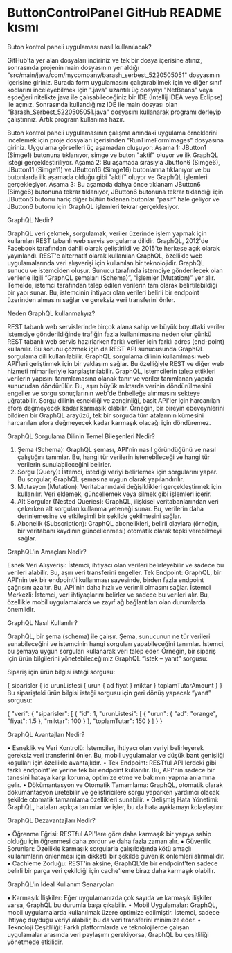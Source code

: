 # ButtonControlPanel GitHub README kısmı 

Buton kontrol paneli uygulaması nasıl kullanılacak? 

 GitHub'ta yer alan dosyaları indiriniz ve tek bir dosya içerisine atınız, sonrasında projenin main dosyasının yer aldığı "src/main/java/com/mycompany/barash_serbest_5220505051" dosyasının içerisine giriniz. Burada form uygulamasını çalıştırabilmek için ve diğer sınıf kodlarını inceleyebilmek için ".java" uzantılı üç dosyayı "NetBeans" veya eşdeğeri nitelikte java ile çalışabileceğiniz bir IDE (Intellij IDEA veya Eclipse) ile açınız. Sonrasında kullandığınız IDE ile main dosyası olan "Barash_Serbest_5220505051.java" dosyasını kullanarak programı derleyip çalıştırınız. Artık program kullanıma hazır. 
 
 Buton kontrol paneli uygulamasının çalışma anındaki uygulama örneklerini incelemek için proje dosyaları içerisinden "RunTimeFormImages" dosyasına giriniz. Uygulama görselleri üç aşamadan oluşuyor: 
  Aşama 1: JButton1 (Simge1) butonuna tıklanıyor, simge ve buton "aktif" oluyor ve ilk GraphQL isteği gerçekleştiriliyor. 
  Aşama 2: Bu aşamada sırasıyla Jbutton6 (Simge6), JButton11 (Simge11) ve JButton16 (Simge16) butonlarına tıklanıyor ve bu butonlarda ilk aşamada olduğu gibi "aktif" oluyor ve GraphQL işlemleri gerçekleşiyor. 
  Aşama 3: Bu aşamada dahya önce tıklanam JButton6 (Simge6) butonuna tekrar tıklanıyor, JButton6 butonuna tekrar tıklandığı için JButton6 butonu hariç diğer bütün tıklanan butonlar "pasif" hale geliyor ve JButton6 butonu için GraphQL işlemleri tekrar gerçekleşiyor.

GraphQL Nedir?

 GraphQL veri çekmek, sorgulamak, veriler üzerinde işlem yapmak için kullanılan REST tabanlı web servis sorgulama dilidir. GraphQL, 2012'de Facebook tarafından dahili olarak geliştirildi ve 2015'te herkese açık olarak yayınlandı. REST'e alternatif olarak kullanılan GraphQL, özellikle web uygulamalarında veri alışverişi için kullanılan bir teknolojidir. GraphQL sunucu ve istemciden oluşur. Sunucu tarafında istemciye gönderilecek olan verilerle ilgili “GraphQL şemaları (Schema)”, “İşlemler (Mutation)” yer alır. Temelde, istemci tarafından talep edilen verilerin tam olarak belirtilebildiği bir yapı sunar. Bu, istemcinin ihtiyacı olan verileri belirli bir endpoint üzerinden almasını sağlar ve gereksiz veri transferini önler.
 
Neden GraphQL kullanmalıyız?

 REST tabanlı web servislerinde birçok alana sahip ve büyük boyuttaki veriler istemciye gönderildiğinde trafiğin fazla kullanılmasına neden olur çünkü REST tabanlı web servis hazırlarken farklı veriler için farklı adres (end-point) kullanılır. Bu sorunu çözmek için de REST API sunucusunda GraphQL sorgulama dili kullanılabilir. GraphQL sorgulama dilinin kullanılması web API'leri geliştirmek için bir yaklaşım sağlar. Bu özelliğiyle REST ve diğer web hizmeti mimarileriyle karşılaştırılabilir. GraphQL, istemcilerin talep ettikleri verilerin yapısını tanımlamasına olanak tanır ve veriler tanımlanan yapıda sunucudan döndürülür. Bu, aşırı büyük miktarda verinin döndürülmesini engeller ve sorgu sonuçlarının web'de önbelleğe alınmasını sekteye uğratabilir. Sorgu dilinin esnekliği ve zenginliği, basit API'ler için harcanılan efora değmeyecek kadar karmaşık olabilir. Örneğin, bir bireyin ebeveynlerini bildiren bir GraphQL arayüzü, tek bir sorguda tüm atalarının kümesini harcanılan efora değmeyecek kadar karmaşık olacağı için döndüremez.

GraphQL Sorgulama Dilinin Temel Bileşenleri Nedir?

 1.	Şema (Schema): GraphQL şeması, API'nin nasıl göründüğünü ve nasıl çalıştığını tanımlar. Bu, hangi tür verilerin istenebileceği ve hangi tür verilerin sunulabileceğini belirler.
 2.	Sorgu (Query): İstemci, istediği veriyi belirlemek için sorgularını yapar. Bu sorgular, GraphQL şemasına uygun olarak yapılandırılır.
 3.	Mutasyon (Mutation): Veritabanındaki değişiklikleri gerçekleştirmek için kullanılır. Veri eklemek, güncellemek veya silmek gibi işlemleri içerir.
 4.	Alt Sorgular (Nested Queries): GraphQL, ilişkisel veritabanlarından veri çekerken alt sorguları kullanma yeteneği sunar. Bu, verilerin daha derinlemesine ve etkileşimli bir şekilde çekilmesini sağlar.
 5.	Abonelik (Subscription): GraphQL abonelikleri, belirli olaylara (örneğin, bir veritabanı kaydının güncellenmesi) otomatik olarak tepki verebilmeyi sağlar.
    
GraphQL'in Amaçları Nedir?

 Esnek Veri Alışverişi: İstemci, ihtiyacı olan verileri belirleyebilir ve sadece bu verileri alabilir. Bu, aşırı veri transferini engeller.
Tek Endpoint: GraphQL, bir API'nin tek bir endpoint'i kullanması sayesinde, birden fazla endpoint çağrısını azaltır. Bu, API'nin daha hızlı ve verimli olmasını sağlar.
İstemci Merkezli: İstemci, veri ihtiyaçlarını belirler ve sadece bu verileri alır. Bu, özellikle mobil uygulamalarda ve zayıf ağ bağlantıları olan durumlarda önemlidir.

GraphQL Nasıl Kullanılır?

 GraphQL, bir şema (schema) ile çalışır. Şema, sunucunun ne tür verileri sunabileceğini ve istemcinin hangi sorguları yapabileceğini tanımlar. İstemci, bu şemaya uygun sorguları kullanarak veri talep eder.
Örneğin, bir sipariş için ürün bilgilerini yönetebileceğimiz GraphQL “istek – yanıt” sorgusu: 

Sipariş için ürün bilgisi isteği sorgusu: 

{
  siparisler {
    id
    urunListesi {
      urun {
        ad
        fiyat
      }
      miktar
    }
    toplamTutarAmount
  }
}
Bu siparişteki ürün bilgisi isteği sorgusu için geri dönüş yapacak “yanıt” sorgusu:

{
  "veri": {
    "siparisler": [
      {
        "id": 1,
        "urunListesi": [
          {
            "urun": {
              "ad": "orange",
              "fiyat": 1.5
            },
            "miktar": 100
          }
        ],
        "toplamTutar": 150
      }
    ]
  }
} 

GraphQL Avantajları Nedir?

 •	Esneklik ve Veri Kontrolü: İstemciler, ihtiyacı olan veriyi belirleyerek gereksiz veri transferini önler. Bu, mobil uygulamalar ve düşük bant genişliği koşulları için özellikle avantajlıdır.
 •	Tek Endpoint: RESTful API'lerdeki gibi farklı endpoint'ler yerine tek bir endpoint kullanılır. Bu, API'nin sadece bir tanesini hataya karşı koruma, optimize etme ve bakımını yapma anlamına gelir.
 •	Dökümantasyon ve Otomatik Tamamlama: GraphQL, otomatik olarak dökümantasyon üretebilir ve geliştiricilere sorgu yaparken yardımcı olacak şekilde otomatik tamamlama özellikleri sunabilir.
 •	Gelişmiş Hata Yönetimi: GraphQL, hataları açıkça tanımlar ve işler, bu da hata ayıklamayı kolaylaştırır.
 
GraphQL Dezavantajları Nedir?

 •	Öğrenme Eğrisi: RESTful API'lere göre daha karmaşık bir yapıya sahip olduğu için öğrenmesi daha zordur ve daha fazla zaman alır. 
 •	Güvenlik Sorunları: Özellikle karmaşık sorgularla çalışıldığında kötü amaçlı kullanımların önlenmesi için dikkatli bir şekilde güvenlik önlemleri alınmalıdır.
 •	Cachleme Zorluğu: REST'in aksine, GraphQL'de bir endpoint'ten sadece belirli bir parça veri çekildiği için cache'leme biraz daha karmaşık olabilir.
 
GraphQL'in İdeal Kullanım Senaryoları

 •	Karmaşık İlişkiler: Eğer uygulamanızda çok sayıda ve karmaşık ilişkiler varsa, GraphQL bu durumla başa çıkabilir.
 •	Mobil Uygulamalar: GraphQL, mobil uygulamalarda kullanılmak üzere optimize edilmiştir. İstemci, sadece ihtiyaç duyduğu veriyi alabilir, bu da veri transferini minimize eder.
 •	Teknoloji Çeşitliliği: Farklı platformlarda ve teknolojilerde çalışan uygulamalar arasında veri paylaşımı gerekiyorsa, GraphQL bu çeşitliliği yönetmede etkilidir.
